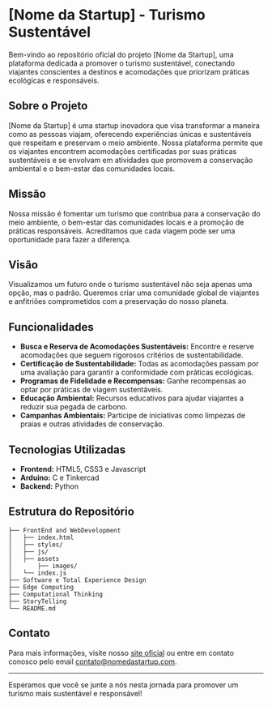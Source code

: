 # [Nome da Startup] - Turismo Sustentável

Bem-vindo ao repositório oficial do projeto [Nome da Startup], uma plataforma dedicada a promover o turismo sustentável, conectando viajantes conscientes a destinos e acomodações que priorizam práticas ecológicas e responsáveis.

## Sobre o Projeto

[Nome da Startup] é uma startup inovadora que visa transformar a maneira como as pessoas viajam, oferecendo experiências únicas e sustentáveis que respeitam e preservam o meio ambiente. Nossa plataforma permite que os viajantes encontrem acomodações certificadas por suas práticas sustentáveis e se envolvam em atividades que promovem a conservação ambiental e o bem-estar das comunidades locais.

## Missão

Nossa missão é fomentar um turismo que contribua para a conservação do meio ambiente, o bem-estar das comunidades locais e a promoção de práticas responsáveis. Acreditamos que cada viagem pode ser uma oportunidade para fazer a diferença.

## Visão

Visualizamos um futuro onde o turismo sustentável não seja apenas uma opção, mas o padrão. Queremos criar uma comunidade global de viajantes e anfitriões comprometidos com a preservação do nosso planeta.

## Funcionalidades

- **Busca e Reserva de Acomodações Sustentáveis:** Encontre e reserve acomodações que seguem rigorosos critérios de sustentabilidade.
- **Certificação de Sustentabilidade:** Todas as acomodações passam por uma avaliação para garantir a conformidade com práticas ecológicas.
- **Programas de Fidelidade e Recompensas:** Ganhe recompensas ao optar por práticas de viagem sustentáveis.
- **Educação Ambiental:** Recursos educativos para ajudar viajantes a reduzir sua pegada de carbono.
- **Campanhas Ambientais:** Participe de iniciativas como limpezas de praias e outras atividades de conservação.

## Tecnologias Utilizadas

- **Frontend:** HTML5, CSS3 e Javascript
- **Arduino:** C e Tinkercad
- **Backend:** Python

## Estrutura do Repositório

```
├── FrontEnd and WebDevelopment
│   ├── index.html
│   ├── styles/
│   ├── js/
│   ├── assets
│       ├── images/
│   └── index.js
├── Software e Total Experience Design
├── Edge Computing
├── Computational Thinking
├── StoryTelling
└── README.md
```

## Contato

Para mais informações, visite nosso [site oficial](http://www.nomedastartup.com) ou entre em contato conosco pelo email contato@nomedastartup.com.

---

Esperamos que você se junte a nós nesta jornada para promover um turismo mais sustentável e responsável!